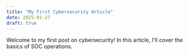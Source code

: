 ```yaml
---
title: "My First Cybersecurity Article"
date: 2025-01-27
draft: true
---
```


Welcome to my first post on cybersecurity! In this article, I'll cover the basics of SOC operations.
